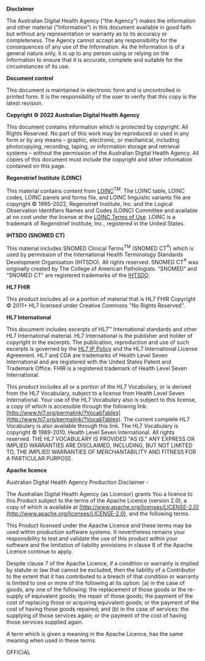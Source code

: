 **Disclaimer**

The Australian Digital Health Agency (“the Agency”) makes the information and other material (“Information”) in this document available in good faith but without any representation or warranty as to its accuracy or completeness. The Agency cannot accept any responsibility for the consequences of any use of the Information. As the Information is of a general nature only, it is up to any person using or relying on the Information to ensure that it is accurate, complete and suitable for the circumstances of its use.


**Document control**

This document is maintained in electronic form and is uncontrolled in printed form. It is the responsibility of the user to verify that this copy is the latest revision.


**Copyright © 2022 Australian Digital Health Agency**

This document contains information which is protected by copyright. All Rights Reserved. No part of this work may be reproduced or used in any form or by any means – graphic, electronic, or mechanical, including photocopying, recording, taping, or information storage and retrieval systems – without the permission of the Australian Digital Health Agency. All copies of this document must include the copyright and other information contained on this page.


**Regenstrief Institute (LOINC)**

This material contains content from [LOINC](http://loinc.org)<sup>TM</sup>. The LOINC table, LOINC codes, LOINC panels and forms file, and LOINC linguistic variants file are copyright © 1995–2022, Regenstrief Institute, Inc. and the Logical Observation Identifiers Names and Codes (LOINC) Committee and available at no cost under the license at the [LOINC Terms of Use](https://loinc.org/terms-of-use/). LOINC is a trademark of Regenstrief Institute, Inc., registered in the United States.


**IHTSDO (SNOMED CT)**

This material includes SNOMED Clinical Terms<sup>TM</sup> (SNOMED CT<sup>&reg;</sup>) which is used by permission of the International Health Terminology Standards Development Organisation (IHTSDO). All rights reserved. SNOMED CT<sup>&reg;</sup> was originally created by The College of American Pathologists. “SNOMED” and “SNOMED CT” are registered trademarks of the [IHTSDO](http://www.ihtsdo.org/).


**HL7 FHIR**

This product includes all or a portion of material that is HL7 FHIR Copyright © 2011+ HL7 licensed under Creative Commons "No Rights Reserved".


**HL7 International**

This document includes excerpts of HL7™ International standards and other HL7 International material. HL7 International is the publisher and holder of copyright in the excerpts. The publication, reproduction and use of such excerpts is governed by the [HL7 IP Policy](http://www.hl7.org/legal/ippolicy.cfm) and the HL7 International License Agreement. HL7 and CDA are trademarks of Health Level Seven International and are registered with the United States Patent and Trademark Office. FHIR is a registered trademark of Health Level Seven International.

This product includes all or a portion of the HL7 Vocabulary, or is derived from the HL7 Vocabulary, subject to a license from Health Level Seven International. Your use of the HL7 Vocabulary also is subject to this license, a copy of which is accessible through the following link: [http://www.hl7.org/permalink/?VocabTables](http://www.hl7.org/permalink/?VocabTables). The current complete HL7 Vocabulary is also available through this link. The HL7 Vocabulary is copyright © 1989-2010, Health Level Seven International. All rights reserved. THE HL7 VOCABULARY IS PROVIDED "AS IS." ANY EXPRESS OR IMPLIED WARRANTIES ARE DISCLAIMED, INCLUDING, BUT NOT LIMITED TO, THE IMPLIED WARRANTIES OF MERCHANTABILITY AND FITNESS FOR A PARTICULAR PURPOSE.


**Apache licence**

Australian Digital Health Agency Production Disclaimer - 

The Australian Digital Health Agency (as Licensor) grants You a licence to this Product subject to the terms of the Apache Licence (version 2.0), a copy of which is available at [http://www.apache.org/licenses/LICENSE-2.0](http://www.apache.org/licenses/LICENSE-2.0), and the following terms.
 
This Product licensed under the Apache Licence and these terms may be used within production software systems. It nevertheless remains your responsibility to test and validate the use of this product within your software and the limitation of liability provisions in clause 8 of the Apache Licence continue to apply.

Despite clause 7 of the Apache Licence, if a condition or warranty is implied by statute or law that cannot be excluded, then the liability of a Contributor to the extent that it has contributed to a breach of that condition or warranty is limited to one or more of the following at its option: (a) in the case of goods, any one of the following: the replacement of those goods or the re-supply of equivalent goods; the repair of those goods; the payment of the cost of replacing those or acquiring equivalent goods; or the payment of the cost of having those goods repaired; and (b) in the case of services: the supplying of those services again; or the payment of the cost of having those services supplied again.

A term which is given a meaning in the Apache Licence, has the same meaning when used in these terms.

OFFICIAL
